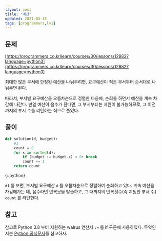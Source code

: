 ```yaml
---
layout: post
title: "예산"
updated: 2021-03-15
tags: [programmers,lv1]
---
```


## 문제

[https://programmers.co.kr/learn/courses/30/lessons/12982?language=python3](https://programmers.co.kr/learn/courses/30/lessons/12982?language=python3)

최대한 많은 부서에 한정된 예산을 나눠주려면, 요구예산이 적은 부서부터 순서대로 나눠주면 된다.

따라서, 부서별 요구예산을 오름차순으로 정렬한 다음에, 순회를 하면서 예산을 계속 차감해 나간다. 만일 예산이 음수가 된다면, 그 부서부터는 지원이 불가능하므로, 그 이전까지의 부서 수를 리턴하는 식으로 풀었다.

## 풀이

```py
def solution(d, budget):
    #1
    count = 0
    for x in sorted(d):
        if (budget := budget-x) < 0: break
        count += 1
    return count
```
{:.python}

`#1` 를 보면, 부서별 요구예산 `d` 를 오름차순으로 정렬하여 순회하고 있다. 계속 예산을 차감해가는 데, 음수라면 반복문을 탈출하고, 그 때까지의 반복횟수(즉 지원한 부서 수) `count` 를 리턴한다.

## 참고

참고로 Python 3.8 부터 지원하는 walrus 연산자 `:=` 를 if 구문에 사용하였다. 무엇인지는 [Python 공식문서](https://docs.python.org/ko/3/whatsnew/3.8.html)를 참고하자.